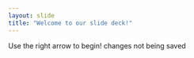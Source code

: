 ```yaml
---
layout: slide
title: "Welcome to our slide deck!"
---
```


Use the right arrow to begin!
changes not being saved
